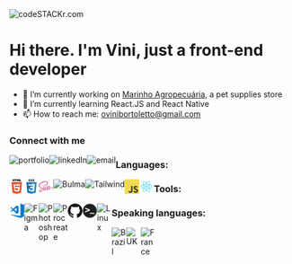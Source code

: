 <img alt="codeSTACKr.com" alt="vinicius bortoletto's banner" src="https://i.imgur.com/Rpao95U.png" />

# Hi there. I'm Vini, just a front-end developer

- 🔭 I’m currently working on <a href="https://github.com/vinibortoletto/marinho-agropecuaria">Marinho Agropecuária,</a> a pet supplies store
- 🌱 I’m currently learning React.JS and React Native
- 📫 How to reach me: ovinibortoletto@gmail.com


### Connect with me
<a href="https://vinibortoletto.github.io/portfolio"><img align="left" alt="portfolio" height="40px" src="https://i.imgur.com/vy4IHim.png" /></a>
<a href="https://www.linkedin.com/in/vinicius-bortoletto/"><img align="left" alt="linkedIn" height="40px" src="https://iconmonstr.com/wp-content/g/gd/makefg.php?i=../assets/preview/2012/png/iconmonstr-linkedin-5.png&r=0&g=0&b=0" /></a>
<a href="mailto:ovinibortoletto@gmail.com?subject=website contact"><img align="left" alt="email" height="40px" src="https://cdns.iconmonstr.com/wp-content/assets/preview/2012/240/iconmonstr-email-11.png" /></a>


### Languages:

<img align="left" alt="HTML5" width="26px" src="https://raw.githubusercontent.com/github/explore/80688e429a7d4ef2fca1e82350fe8e3517d3494d/topics/html/html.png" />

<img align="left" alt="CSS3" width="26px" src="https://raw.githubusercontent.com/github/explore/80688e429a7d4ef2fca1e82350fe8e3517d3494d/topics/css/css.png" />
<img align="left" alt="Sass" width="26px" src="https://raw.githubusercontent.com/github/explore/80688e429a7d4ef2fca1e82350fe8e3517d3494d/topics/sass/sass.png" />
<img align="left" alt="Bulma" height="26px" src="https://bulma.io/images/bulma-logo.png" />
<img align="left" alt="Tailwind" height="26px" src="https://camo.githubusercontent.com/87d7034892fd41dc88f3606bb44b853f87cd2c51/68747470733a2f2f7265666163746f72696e6775692e6e7963332e63646e2e6469676974616c6f6365616e7370616365732e636f6d2f7461696c77696e642d6c6f676f2e737667" />

<img align="left" alt="JavaScript" width="26px" src="https://raw.githubusercontent.com/github/explore/80688e429a7d4ef2fca1e82350fe8e3517d3494d/topics/javascript/javascript.png" />

<img align="left" alt="React" width="26px" src="https://raw.githubusercontent.com/github/explore/80688e429a7d4ef2fca1e82350fe8e3517d3494d/topics/react/react.png" />


### Tools:

<img align="left" alt="Visual Studio Code" width="26px" src="https://raw.githubusercontent.com/github/explore/80688e429a7d4ef2fca1e82350fe8e3517d3494d/topics/visual-studio-code/visual-studio-code.png" />

<img align="left" alt="Figma" width="26px" src="https://external-content.duckduckgo.com/iu/?u=https%3A%2F%2Fassets-global.website-files.com%2F5bfd6f4468ee7943c2d331dd%2F5ce2a489d0cadb5143317db4_figma-logo.png&f=1&nofb=1" />

<img align="left" alt="Photoshop" width="26px" src="https://external-content.duckduckgo.com/iu/?u=http%3A%2F%2Fpngimg.com%2Fuploads%2Fphotoshop%2Fphotoshop_PNG14.png&f=1&nofb=1" />

<img align="left" alt="Procreate" width="26px" src="https://external-content.duckduckgo.com/iu/?u=https%3A%2F%2Ftenonedesign.com%2Fimages%2Fpdu__1478738215_Proc1.png&f=1&nofb=1" />

<img align="left" alt="GitHub" width="26px" src="https://raw.githubusercontent.com/github/explore/78df643247d429f6cc873026c0622819ad797942/topics/github/github.png" />

<img align="left" alt="Terminal" width="26px" src="https://raw.githubusercontent.com/github/explore/80688e429a7d4ef2fca1e82350fe8e3517d3494d/topics/terminal/terminal.png" />

<img align="left" alt="Linux" width="26px" src="https://external-content.duckduckgo.com/iu/?u=https%3A%2F%2Fwww.screenconnect.com%2FImages%2FLogoLinux.png&f=1&nofb=1" />

### Speaking languages:

<img align="left" alt="Brazil" width="26px" src="https://image.flaticon.com/icons/svg/197/197386.svg" />

<img align="left" alt="UK" width="26px" src="https://image.flaticon.com/icons/svg/197/197374.svg" />

<img align="left" alt="France" width="26px" src="https://image.flaticon.com/icons/svg/323/323315.svg" />

